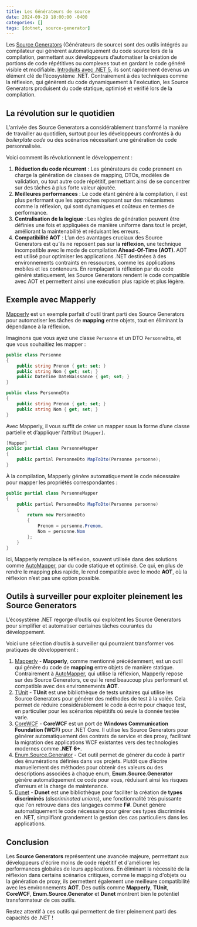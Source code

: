 ```yaml
---
title: Les Générateurs de source
date: 2024-09-29 18:00:00 -0400
categories: []
tags: [dotnet, source-generator]
---
```


Les [Source Generators](https://learn.microsoft.com/en-us/dotnet/csharp/roslyn-sdk/source-generators-overview) (Générateurs de source) sont des outils intégrés au compilateur qui génèrent automatiquement du code source lors de la compilation, permettant aux développeurs d’automatiser la création de portions de code répétitives ou complexes tout en gardant le code généré visible et modifiable. [Introduits avec .NET 5](https://devblogs.microsoft.com/dotnet/introducing-c-source-generators/#:~:text=A%20Source%20Generator%20is%20a%20.NET%20Standard%202.0%20assembly%20that#:~:text=A%20Source%20Generator%20is%20a%20.NET%20Standard%202.0%20assembly%20that), ils sont rapidement devenus un élément clé de l’écosystème .NET. Contrairement à des techniques comme la réflexion, qui génèrent du code dynamiquement à l'exécution, les Source Generators produisent du code statique, optimisé et vérifié lors de la compilation.

## La révolution sur le quotidien

L'arrivée des Source Generators a considérablement transformé la manière de travailler au quotidien, surtout pour les développeurs confrontés à du *boilerplate code* ou des scénarios nécessitant une génération de code personnalisée.

Voici comment ils révolutionnent le développement :

1. **Réduction du code récurrent** : Les générateurs de code prennent en charge la génération de classes de mapping, DTOs, modèles de validation, ou tout autre code répétitif, permettant ainsi de se concentrer sur des tâches à plus forte valeur ajoutée.
2. **Meilleures performances** : Le code étant généré à la compilation, il est plus performant que les approches reposant sur des mécanismes comme la réflexion, qui sont dynamiques et coûteux en termes de performance.
3. **Centralisation de la logique** : Les règles de génération peuvent être définies une fois et appliquées de manière uniforme dans tout le projet, améliorant la maintenabilité et réduisant les erreurs.
4. **Compatibilité AOT** : L’un des avantages cruciaux des Source Generators est qu’ils ne reposent pas sur la **réflexion**, une technique incompatible avec le mode de compilation **Ahead-Of-Time (AOT)**. AOT est utilisé pour optimiser les applications .NET destinées à des environnements contraints en ressources, comme les applications mobiles et les conteneurs. En remplaçant la réflexion par du code généré statiquement, les Source Generators rendent le code compatible avec AOT et permettent ainsi une exécution plus rapide et plus légère.

## Exemple avec Mapperly

[Mapperly](https://github.com/riok/mapperly) est un exemple parfait d'outil tirant parti des Source Generators pour automatiser les tâches de **mapping** entre objets, tout en éliminant la dépendance à la réflexion.

Imaginons que vous ayez une classe `Personne` et un DTO `PersonneDto`, et que vous souhaitiez les mapper :

```csharp
public class Personne
{
    public string Prenom { get; set; }
    public string Nom { get; set; }
    public DateTime DateNaissance { get; set; }
}

public class PersonneDto
{
    public string Prenom { get; set; }
    public string Nom { get; set; }
}
```

Avec Mapperly, il vous suffit de créer un mapper sous la forme d’une classe partielle et d’appliquer l’attribut `[Mapper]`.

```csharp
[Mapper]
public partial class PersonneMapper
{
    public partial PersonneDto MapToDto(Personne personne);
}
```

À la compilation, Mapperly génère automatiquement le code nécessaire pour mapper les propriétés correspondantes :

```csharp
public partial class PersonneMapper
{
    public partial PersonneDto MapToDto(Personne personne)
    {
        return new PersonneDto
        {
            Prenom = personne.Prenom,
            Nom = personne.Nom
        };
    }
}
```

Ici, Mapperly remplace la réflexion, souvent utilisée dans des solutions comme [AutoMapper](https://docs.automapper.org/en/stable/), par du code statique et optimisé. Ce qui, en plus de rendre le mapping plus rapide, le rend compatible avec le mode **AOT**, où la réflexion n’est pas une option possible.

## Outils à surveiller pour exploiter pleinement les Source Generators

L’écosystème .NET regorge d’outils qui exploitent les Source Generators pour simplifier et automatiser certaines tâches courantes du développement. 

Voici une sélection d’outils à surveiller qui pourraient transformer vos pratiques de développement :

1. [Mapperly](https://github.com/riok/mapperly) - **Mapperly**, comme mentionné précédemment, est un outil qui génère du code de **mapping** entre objets de manière statique. Contrairement à [AutoMapper](https://docs.automapper.org/en/stable/), qui utilise la réflexion, Mapperly repose sur des Source Generators, ce qui le rend beaucoup plus performant et compatible avec des environnements **AOT**.
2. [TUnit](https://github.com/thomhurst/TUnit) - **TUnit** est une bibliothèque de tests unitaires qui utilise les Source Generators pour générer des méthodes de test à la volée. Cela permet de réduire considérablement le code à écrire pour chaque test, en particulier pour les scénarios répétitifs où seule la donnée testée varie.
3. [CoreWCF](https://github.com/CoreWCF/CoreWCF) - **CoreWCF** est un port de **Windows Communication Foundation (WCF)** pour .NET Core. Il utilise les Source Generators pour générer automatiquement des contrats de service et des proxy, facilitant la migration des applications WCF existantes vers des technologies modernes comme **.NET 6+**.
4. [Enum.Source.Generator](https://github.com/EngRajabi/Enum.Source.Generator) - Cet outil permet de générer du code à partir des énumérations définies dans vos projets. Plutôt que d’écrire manuellement des méthodes pour obtenir des valeurs ou des descriptions associées à chaque enum, **Enum.Source.Generator** génère automatiquement ce code pour vous, réduisant ainsi les risques d’erreurs et la charge de maintenance.
5. [Dunet](https://github.com/domn1995/dunet) - **Dunet** est une bibliothèque pour faciliter la création de **types discriminés** (*discriminated unions*), une fonctionnalité très puissante que l'on retrouve dans des langages comme **F#**. Dunet génère automatiquement le code nécessaire pour gérer ces types discriminés en .NET, simplifiant grandement la gestion des cas particuliers dans les applications.

## Conclusion

Les **Source Generators** représentent une avancée majeure, permettant aux développeurs d'écrire moins de code répétitif et d'améliorer les performances globales de leurs applications. En éliminant la nécessité de la réflexion dans certains scénarios critiques, comme le mapping d'objets ou la génération de proxy, ils permettent également une meilleure compatibilité avec les environnements **AOT**. Des outils comme **Mapperly**, **TUnit**, **CoreWCF**, **Enum.Source.Generator** et **Dunet** montrent bien le potentiel transformateur de ces outils.

Restez attentif à ces outils qui permettent de tirer pleinement parti des capacités de .NET !
